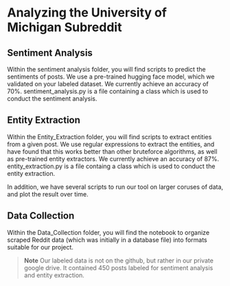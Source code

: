 # Analyzing the University of Michigan Subreddit

## Sentiment Analysis

Within the sentiment analysis folder, you will find scripts to predict the sentiments of posts. We use a pre-trained hugging face model, which we validated on your labeled dataset. We currently achieve an accuracy of 70%. sentiment_analysis.py is a file containing a class which is used to conduct the sentiment analysis.

## Entity Extraction

Within the Entity_Extraction folder, you will find scripts to extract entities from a given post. We use regular expressions to extract the entities, and have found that this works better than other bruteforce algorithms, as well as pre-trained entity extractors. We currently achieve an accuracy of 87%. entity_extraction.py is a file containg a class which is used to conduct the entity extraction.

In addition, we have several scripts to run our tool on larger coruses of data, and plot the result over time.

## Data Collection

Within the Data_Collection folder, you will find the notebook to organize scraped Reddit data (which was initially in a database file) into formats suitable for our project.

> **Note**
> Our labeled data is not on the github, but rather in our private google drive. It contained 450 posts labeled for sentiment analysis and entity extraction.

